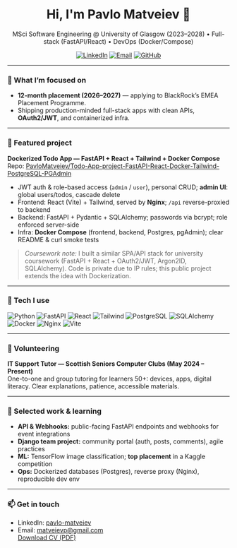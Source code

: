 <!-- Profile README for Pavlo Matveiev -->

<h1 align="center">Hi, I'm Pavlo Matveiev 👋</h1>
<p align="center">
  MSci Software Engineering @ University of Glasgow (2023–2028) • Full-stack (FastAPI/React) • DevOps (Docker/Compose)
</p>

<p align="center">
  <a href="https://www.linkedin.com/in/pavlo-matveiev"><img alt="LinkedIn" src="https://img.shields.io/badge/LinkedIn-Pavlo%20Matveiev-0A66C2?logo=linkedin&logoColor=white"></a>
  <a href="mailto:matveievp@gmail.com"><img alt="Email" src="https://img.shields.io/badge/Email-matveievp%40gmail.com-EA4335?logo=gmail&logoColor=white"></a>
  <a href="https://github.com/PavloMatveiev"><img alt="GitHub" src="https://img.shields.io/badge/GitHub-PavloMatveiev-181717?logo=github&logoColor=white"></a>
</p>

---

### 🎯 What I’m focused on
- **12-month placement (2026–2027)** — applying to BlackRock’s EMEA Placement Programme.
- Shipping production-minded full-stack apps with clean APIs, **OAuth2/JWT**, and containerized infra.

---

### 🚀 Featured project
**Dockerized Todo App — FastAPI + React + Tailwind + Docker Compose**  
Repo: <a href="https://github.com/PavloMatveiev/Todo-App-project-FastAPI-React-Docker-Tailwind-PostgreSQL-PGAdmin">PavloMatveiev/Todo-App-project-FastAPI-React-Docker-Tailwind-PostgreSQL-PGAdmin</a>

- JWT auth & role-based access (`admin` / `user`), personal CRUD; **admin UI**: global users/todos, cascade delete  
- Frontend: React (Vite) + Tailwind, served by **Nginx**; `/api` reverse-proxied to backend  
- Backend: FastAPI + Pydantic + SQLAlchemy; passwords via bcrypt; role enforced server-side  
- Infra: **Docker Compose** (frontend, backend, Postgres, pgAdmin); clear README & curl smoke tests

> *Coursework note:* I built a similar SPA/API stack for university coursework (FastAPI + React + OAuth2/JWT, Argon2ID, SQLAlchemy). Code is private due to IP rules; this public project extends the idea with Dockerization.

---

### 🧰 Tech I use
<p>
  <img alt="Python" src="https://img.shields.io/badge/Python-3.x-3776AB?logo=python&logoColor=white">
  <img alt="FastAPI" src="https://img.shields.io/badge/FastAPI-009688?logo=fastapi&logoColor=white">
  <img alt="React" src="https://img.shields.io/badge/React-18-61DAFB?logo=react&logoColor=black">
  <img alt="Tailwind" src="https://img.shields.io/badge/TailwindCSS-06B6D4?logo=tailwindcss&logoColor=white">
  <img alt="PostgreSQL" src="https://img.shields.io/badge/PostgreSQL-4169E1?logo=postgresql&logoColor=white">
  <img alt="SQLAlchemy" src="https://img.shields.io/badge/SQLAlchemy-D71F00?logo=python&logoColor=white">
  <img alt="Docker" src="https://img.shields.io/badge/Docker%20Compose-2496ED?logo=docker&logoColor=white">
  <img alt="Nginx" src="https://img.shields.io/badge/Nginx-009639?logo=nginx&logoColor=white">
  <img alt="Vite" src="https://img.shields.io/badge/Vite-646CFF?logo=vite&logoColor=white">
</p>

---

### 🤝 Volunteering
**IT Support Tutor — Scottish Seniors Computer Clubs (May 2024 – Present)**  
One-to-one and group tutoring for learners 50+: devices, apps, digital literacy. Clear explanations, patience, accessible materials.

---

### 📌 Selected work & learning
- **API & Webhooks:** public-facing FastAPI endpoints and webhooks for event integrations  
- **Django team project:** community portal (auth, posts, comments), agile practices  
- **ML:** TensorFlow image classification; **top placement** in a Kaggle competition  
- **Ops:** Dockerized databases (Postgres), reverse proxy (Nginx), reproducible dev env

---

### 📫 Get in touch
- LinkedIn: <a href="https://www.linkedin.com/in/pavlo-matveiev">pavlo-matveiev</a>  
- Email: <a href="mailto:matveievp@gmail.com">matveievp@gmail.com</a>  
[Download CV (PDF)](docs/Pavlo_Matveiev_CV.pdf)
